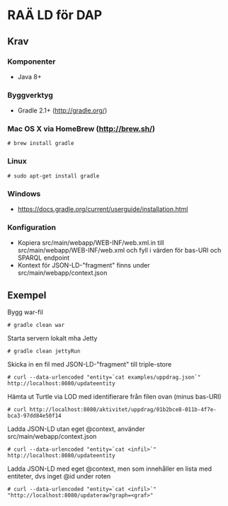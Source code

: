 # RAÄ LD för DAP

## Krav

### Komponenter

* Java 8+

### Byggverktyg

* Gradle 2.1+ (<http://gradle.org/>)

### Mac OS X via HomeBrew (http://brew.sh/)

    # brew install gradle

### Linux

    # sudo apt-get install gradle

### Windows

* https://docs.gradle.org/current/userguide/installation.html

### Konfiguration

* Kopiera src/main/webapp/WEB-INF/web.xml.in till src/main/webapp/WEB-INF/web.xml och fyll i värden för bas-URI och SPARQL endpoint
* Kontext för JSON-LD-"fragment" finns under src/main/webapp/context.json

## Exempel
Bygg war-fil

    # gradle clean war

Starta servern lokalt mha Jetty

    # gradle clean jettyRun

Skicka in en fil med JSON-LD-"fragment" till triple-store

    # curl --data-urlencoded "entity=`cat examples/uppdrag.json`" http://localhost:8080/updateentity

Hämta ut Turtle via LOD med identifierare från filen ovan (minus bas-URI)

    # curl http://localhost:8080/aktivitet/uppdrag/01b2bce8-011b-4f7e-bca3-97dd84e50f14
    
Ladda JSON-LD utan eget @context, använder src/main/webapp/context.json

    # curl --data-urlencoded "entity=`cat <infil>`"  http://localhost:8080/updateentity

Ladda JSON-LD med eget @context, men som innehåller en lista med entiteter, dvs inget @id under roten

    # curl --data-urlencoded "entity=`cat <infil>`"  "http://localhost:8080/updateraw?graph=<graf>"

